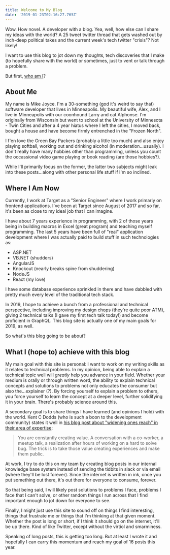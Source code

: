 ```yaml
---
title: Welcome to My Blog
date: '2019-01-23T02:16:27.765Z'
---
```


Wow. How novel. A developer with a blog. Yea, well, how else can I share my ideas with the world? A 25 tweet twitter thread that gets washed out by inch-deep political takes and the current week's tech twitter "crisis"? Not likely!

I want to use this blog to jot down my thoughts, tech discoveries that I make (to hopefully share with the world) or sometimes, just to vent or talk through a problem.

But first, [who am I](https://giphy.com/gifs/zoolander-derek-C7olQswvzSwAE/fullscreen)?

## About Me

My name is Mike Joyce. I'm a 30-something (god it's weird to say that) software developer that lives in Minneapolis. My beautiful wife, Alex, and I live in Minneapolis with our coonhound Larry and cat Alphonse. I'm originally from Wisconsin but went to school at the University of Minnesota - Twin Cities and after a 4 year hiatus where I left the cities, I moved back, bought a house and have become firmly entrenched in the "Frozen North".

I f'en love the Green Bay Packers (probably a little too much) and also enjoy playing softball, working out and drinking alcohol (in moderation...usually). I don't really have many hobbies other than programming, unless you count the occassional video game playing or book reading (are those hobbies?).

While I'll primarily focus on the former, the latter two subjects might leak into these posts...along with other personal life stuff if I'm so inclined.

## Where I Am Now

Currently, I work at Target as a "Senior Engineer" where I work primarly on frontend applications. I've been at Target since August of 2017 and so far, it's been as close to my ideal job that I can imagine.

I have about 7 years experience in programming, with 2 of those years being in building macros in Excel (great program) and teaching myself programming. The last 5 years have been full of "real" application development where I was actually paid to build stuff in such technologies as:

- ASP.NET
- VB.NET (shudders)
- AngularJS
- Knockout (nearly breaks spine from shuddering)
- NodeJS
- React (my love)

I have some database experience sprinkled in there and have dabbled with pretty much every level of the traditional tech stack.

In 2019, I hope to achieve a bunch from a professional and technical perspective, including improving my design chops (they're quite poor ATM), giving 2 technical talks (I gave my first tech talk today!) and become proficient in GraphQL. This blog site is actually one of my main goals for 2019, as well.

So what's this blog going to be about?

## What I (hope to) achieve with this blog

My main goal with this site is personal: I want to work on my writing skills as it relates to technical problems. In my opinion, being able to explain a technical topic well will _greatly_ help you advance in your field. Whether your medium is orally or through written word, the ability to explain technical concepts and solutions to problems not only educates the consumer but also the...explainer (?). By forcing yourself to explain a problem to others, you force yourself to learn the concept at a deeper level, further solidifying it in your brain. There's probably science around this.

A secondary goal is to share things I have learned (and opinions I hold) with the world. Kent C Dodds (who is such a boon to the development community) states it well in [his blog post about "widening ones reach" in their area of expertise](https://blog.kentcdodds.com/getting-noticed-and-widening-your-reach-76660cc0eda5):

> You are constantly creating value. A conversation with a co-worker, a meetup talk, a realization after hours of working on a hard to solve bug. The trick is to take those value creating experiences and make them public.

At work, I try to do this on my team by creating blog posts in our internal knowledge base system instead of sending the tidbits in slack or via email (where they'll be lost forever). Since the internet is written in ink, once you put something out there, it's out there for everyone to consume, forever.

So that being said, I will likely post solutions to problems I face, problems I face that I can't solve, or other random things I run across that I find important enough to jot down for everyone to see.

Finally, I might just use this site to sound off on things I find interesting, things that frustrate me or things that I'm thinking at that given moment. Whether the post is long or short, if I think it should go on the internet, it'll be up there. Kind of like Twitter, except without the virtiol and smarminess.

Speaking of long posts, this is getting too long. But at least I wrote it and hopefully I can carry this momentum and reach my goal of 16 posts this year.
